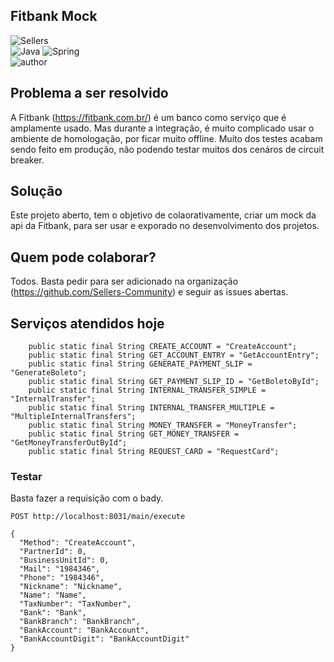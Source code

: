 ## Fitbank Mock

![Sellers](https://img.shields.io/badge/project-%20Sellers%20Developer%20Community%20-orange) <br>
![Java](https://img.shields.io/badge/java-%23ED8B00.svg?style=for-the-badge&logo=java&logoColor=white)
![Spring](https://img.shields.io/badge/spring-%236DB33F.svg?style=for-the-badge&logo=spring&logoColor=white) <br>
![author](https://img.shields.io/badge/author-Marcelo%20Vieira-success)

## Problema a ser resolvido
A Fitbank (https://fitbank.com.br/) é um banco como serviço que é amplamente usado.
Mas durante a integração, é muito complicado usar o ambiente de homologação, por ficar muito offline.
Muito dos testes acabam sendo feito em produção, não podendo testar muitos dos cenáros de circuit breaker.

## Solução
Este projeto aberto, tem o objetivo de colaorativamente, criar um mock da api da Fitbank, para ser usar e exporado no desenvolvimento 
dos projetos.

## Quem pode colaborar?
Todos. Basta pedir para ser adicionado na organização (https://github.com/Sellers-Community) e seguir as issues abertas.

## Serviços atendidos hoje
```
    public static final String CREATE_ACCOUNT = "CreateAccount";
    public static final String GET_ACCOUNT_ENTRY = "GetAccountEntry";
    public static final String GENERATE_PAYMENT_SLIP = "GenerateBoleto";
    public static final String GET_PAYMENT_SLIP_ID = "GetBoletoById";
    public static final String INTERNAL_TRANSFER_SIMPLE = "InternalTransfer";
    public static final String INTERNAL_TRANSFER_MULTIPLE = "MultipleInternalTransfers";
    public static final String MONEY_TRANSFER = "MoneyTransfer";
    public static final String GET_MONEY_TRANSFER = "GetMoneyTransferOutById";
    public static final String REQUEST_CARD = "RequestCard";
```

### Testar
Basta fazer a requisição com o bady.

```
POST http://localhost:8031/main/execute
```

```
{
  "Method": "CreateAccount",
  "PartnerId": 0,
  "BusinessUnitId": 0,
  "Mail": "1984346",
  "Phone": "1984346",
  "Nickname": "Nickname",
  "Name": "Name",
  "TaxNumber": "TaxNumber",
  "Bank": "Bank",
  "BankBranch": "BankBranch",
  "BankAccount": "BankAccount",
  "BankAccountDigit": "BankAccountDigit"
}
```
